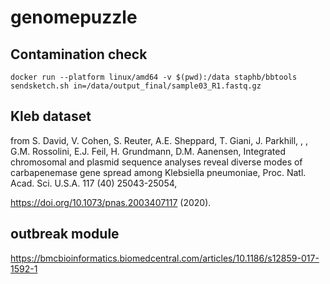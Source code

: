 # genomepuzzle


## Contamination check 

```
docker run --platform linux/amd64 -v $(pwd):/data staphb/bbtools sendsketch.sh in=/data/output_final/sample03_R1.fastq.gz 
```

## Kleb dataset

from S. David, V. Cohen, S. Reuter, A.E. Sheppard, T. Giani, J. Parkhill, , , G.M. Rossolini, E.J. Feil, H. Grundmann, D.M. Aanensen, Integrated chromosomal and plasmid sequence analyses reveal diverse modes of carbapenemase gene spread among Klebsiella pneumoniae, Proc. Natl. Acad. Sci. U.S.A.
117 (40) 25043-25054,

https://doi.org/10.1073/pnas.2003407117 (2020). 



## outbreak module 

https://bmcbioinformatics.biomedcentral.com/articles/10.1186/s12859-017-1592-1